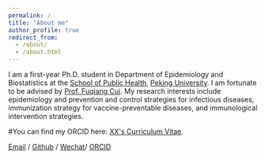 ```yaml
---
permalink: /
title: "About me"
author_profile: true
redirect_from: 
  - /about/
  - /about.html
---
```

I am a first-year Ph.D. student in Department of Epidemiology and Biostatistics at the [School of Public Health](https://sph.pku.edu.cn/), [Peking University](https://www.pku.edu.cn/). I am fortunate to be advised by [Prof. Fuqiang Cui](https://scholar.google.com/citations?hl=zh-CN&user=Ei2xHGoAAAAJ). My research interests include epidemiology and prevention and control strategies for infectious diseases, immunization strategy for vaccine-preventable diseases, and immunological intervention strategies.

#You can find my ORCID here: [XX's Curriculum Vitae](../assets/Curriculum_Vitae.pdf).

[Email](mailto:weihua25@stu.pku.edu.cn) / [Github](https://github.com/WeiHua363) / [Wechat](../images/wechat.jpg)/ [ORCID](https://orcid.org/0000-0003-1857-9412) 


